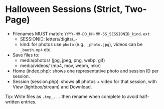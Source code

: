 # Halloween Sessions (Strict, Two-Page)
- Filenames MUST match: `YYYY-MM-DD_HH-MM-SS_SESSIONID_kind.ext`
  - SESSIONID: letters/digits/_-
  - kind: for photos use `photo` (e.g., `_photo.jpg`), videos can be `_booth.mp4` etc.
- Save files to:
  - media/photos/  (jpg, jpeg, png, webp, gif)
  - media/videos/  (mp4, mov, webm, mkv)
- Home (index.php): shows one representative photo and session ID per session.
- Session (session.php): shows all photos + video for that session, with View (lightbox/stream) and Download.

Tip: Write files as `.tmp_...` then rename when complete to avoid half-written entries.
